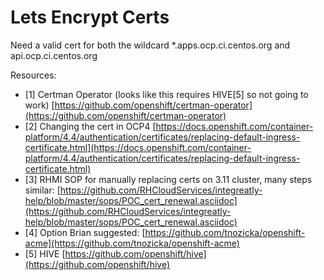 # Lets Encrypt Certs
Need a valid cert for both the wildcard *.apps.ocp.ci.centos.org and api.ocp.ci.centos.org

Resources:
*   [1] Certman Operator (looks like this requires HIVE[5] so not going to work) [https://github.com/openshift/certman-operator](https://github.com/openshift/certman-operator)
*   [2] Changing the cert in OCP4 [https://docs.openshift.com/container-platform/4.4/authentication/certificates/replacing-default-ingress-certificate.html](https://docs.openshift.com/container-platform/4.4/authentication/certificates/replacing-default-ingress-certificate.html)
*   [3] RHMI SOP for manually replacing certs on 3.11 cluster, many steps similar: [https://github.com/RHCloudServices/integreatly-help/blob/master/sops/POC_cert_renewal.asciidoc](https://github.com/RHCloudServices/integreatly-help/blob/master/sops/POC_cert_renewal.asciidoc)
*   [4] Option Brian suggested:  [https://github.com/tnozicka/openshift-acme](https://github.com/tnozicka/openshift-acme)
*   [5] HIVE [https://github.com/openshift/hive](https://github.com/openshift/hive)
